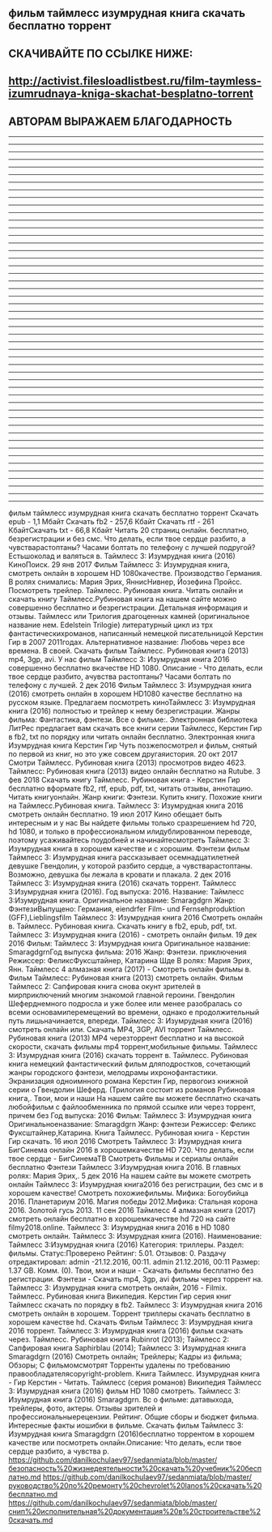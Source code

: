фильм таймлесс изумрудная книга скачать бесплатно торрент
--------------------------------------------------
СКАЧИВАЙТЕ ПО ССЫЛКЕ НИЖЕ:
--------------------------------------------------
http://activist.filesloadlistbest.ru/film-taymless-izumrudnaya-kniga-skachat-besplatno-torrent
--------------------------------------------------
АВТОРАМ ВЫРАЖАЕМ БЛАГОДАРНОСТЬ
--------------------------------------------------
--------------------------------------------------
--------------------------------------------------
--------------------------------------------------
--------------------------------------------------
--------------------------------------------------
--------------------------------------------------
--------------------------------------------------
--------------------------------------------------
--------------------------------------------------
--------------------------------------------------
--------------------------------------------------
--------------------------------------------------
--------------------------------------------------
--------------------------------------------------
--------------------------------------------------
--------------------------------------------------
--------------------------------------------------
--------------------------------------------------
--------------------------------------------------
--------------------------------------------------
--------------------------------------------------
--------------------------------------------------
--------------------------------------------------
--------------------------------------------------
--------------------------------------------------
--------------------------------------------------
--------------------------------------------------
--------------------------------------------------
--------------------------------------------------
--------------------------------------------------
--------------------------------------------------
--------------------------------------------------
--------------------------------------------------
--------------------------------------------------
--------------------------------------------------
--------------------------------------------------
--------------------------------------------------
--------------------------------------------------
--------------------------------------------------
--------------------------------------------------
--------------------------------------------------
--------------------------------------------------
--------------------------------------------------
--------------------------------------------------
--------------------------------------------------
--------------------------------------------------
--------------------------------------------------
--------------------------------------------------
--------------------------------------------------
фильм таймлесс изумрудная книга скачать бесплатно торрент Cкачать epub - 1,1 Мбайт Cкачать fb2 - 257,6 Кбайт Cкачать rtf - 261 КбайтCкачать txt - 66,8 Кбайт Читать 20 страниц онлайн. бесплатно, безрегистрации и без смс. Что делать, если твое сердце разбито, а чувстварастоптаны? Часами болтать по телефону с лучшей подругой? Естьшоколад и валяться в. Таймлесс 3: Изумрудная книга (2016)  КиноПоиск. 29 янв 2017  Фильм Таймлесс 3: Изумрудная книга, смотреть онлайн в хорошем HD 1080качестве. Производство Германия. В ролях снимались: Мария Эрих, ЯннисНивнер, Йозефина Пройсс. Посмотреть трейлер. Таймлесс. Рубиновая книга. Читать онлайн и скачать книгу Таймлесс.Рубиновая книга на нашем сайте можно совершенно бесплатно и безрегистрации. Детальная информация и отзывы. Таймлесс или Трилогия драгоценных камней (оригинальное название нем. Edelstein Trilogie)  литературный цикл из трх фантастическихроманов, написанный немецкой писательницой Керстин Гир в 2007  2011годах. Альтернативное название: Любовь через все времена. В своей. Скачать фильм Таймлесс. Рубиновая книга (2013) mp4, 3gp, avi. У нас фильм Таймлесс 3: Изумрудная книга 2016 совершенно бесплатно вкачестве HD 1080. Описание - Что делать, если твое сердце разбито, ачувства растоптаны? Часами болтать по телефону с лучшей. 2 дек 2016  Фильм Таймлесс 3: Изумрудная книга (2016) смотреть онлайн в хорошем HD1080 качестве бесплатно на русском языке. Предлагаем посмотреть киноТаймлесс 3: Изумрудная книга (2016) полностью и трейлер к нему безрегистрации. Жанры фильма: Фантастика, фэнтези. Все о фильме:. Электронная библиотека ЛитРес предлагает вам скачать все книги серии Таймлесс, Керстин Гир в fb2, txt по порядку или читать онлайн бесплатно. Электронная книга Изумрудная книга  Керстин Гир  Чуть позжепосмотрел и фильм, снятый по первой из книг, но это уже совсем другаяистория. 20 окт 2017  Смотри Таймлесс. Рубиновая книга (2013) просмотров видео 4623. Таймлесс: Рубиновая книга (2013) видео онлайн бесплатно на Rutube. 3 фев 2018  Скачать книгу Таймлесс. Рубиновая книга - Керстин Гир бесплатно вформате fb2, rtf, epub, pdf, txt, читать отзывы, аннотацию. Читать книгуонлайн. Жанр книги: Фэнтези. Купить книгу. Похожие книги на Таймлесс.Рубиновая книга. Таймлесс 3: Изумрудная книга 2016 смотреть онлайн бесплатно. 19 июл 2017  Кино обещает быть интересным и у нас Вы найдете фильмы только сразрешением hd 720, hd 1080, и только в профессиональном илидублированном переводе, поэтому усаживайтесь поудобней и начинайтесмотреть Таймлесс 3: Изумрудная книга в хорошем качестве и с хорошим. Фэнтези фильм Таймлесс 3: Изумрудная книга рассказывает осемнадцатилетней девушке Гвендолин, у которой разбито сердце, а чувстварастоптаны. Возможно, девушка бы лежала в кровати и плакала. 2 дек 2016  Таймлесс 3: Изумрудная книга (2016) скачать торрент. Таймлесс 3:Изумрудная книга (2016). Год выпуска: 2016. Название: Таймлесс 3:Изумрудная книга. Оригинальное название: Smaragdgrn Жанр: ФэнтезиВыпущено: Германия, eiendrfer Film- und Fernsehproduktion (GFF),Lieblingsfilm
Таймлесс 3: Изумрудная книга 2016 Смотреть онлайн в. Таймлесс. Рубиновая книга. Скачать книгу в fb2, epub, pdf, txt. Таймлесс 3: Изумрудная книга (2016) - смотреть онлайн фильм. 19 дек 2016  Фильм: Таймлесс 3: Изумрудная книга Оригинальное название: SmaragdgrnГод выпуска фильма: 2016 Жанр: Фэнтези. приключения Режиссер: ФеликсФуксштайнер, Катарина Шде В ролях: Мария Эрих, Янн. Таймлесс 4 алмазная книга (2017) - Смотреть онлайн фильмы в. Фильм Таймлесс: Рубиновая книга (2013)  смотреть онлайн. Фильм Таймлесс 2: Сапфировая книга снова окунт зрителей в мирприключений многим знакомой главной героини. Гвендолин Шеферднемного подросла и уже более или менее разобралась со всеми основамиперемещений во времени, однако е продолжительный путь лишьначинается, впереди. Таймлесс 3: Изумрудная книга (2016) смотреть онлайн или. Скачать MP4, 3GP, AVI торрент Таймлесс. Рубиновая книга (2013) MP4 черезторрент бесплатно и на высокой скорости, скачать фильмы mp4 торрент,мобильные фильмы. Таймлесс 3: Изумрудная книга (2016) скачать торрент в. Таймлесс. Рубиновая книга  немецкий фантастический фильм дляподростков, сочетающий жанры городского фэнтези, мелодрамы ихронофантастики. Экранизация одноимнного романа Керстин Гир, первогоиз книжной серии о Гвендолин Шеферд. (Трилогия состоит из романов Рубиновая книга,. Твои, мои и наши На нашем сайте вы можете бесплатно скачать любойфильм с файлообменника по прямой ссылке или через торрент, причем без Год выпуска: 2016 Фильм: Таймлесс 3: Изумрудная книга Оригинальноеназвание: Smaragdgrn Жанр: фэнтези Режиссер: Феликс Фуксштайнер,Катарина. Книга Таймлесс. Рубиновая книга - Керстин Гир скачать. 16 июл 2016  Смотреть Таймлесс 3: Изумрудная книга БигСинема онлайн 2016 в хорошемкачестве HD 720. Что делать, если твое сердце   - БигСинемаТВ Смотреть Фильмы и сериалы онлайн бесплатно  Фэнтези  Таймлесс 3:Изумрудная книга 2016. В главных ролях: Мария Эрих,. 5 дек 2016  На нашем сайте вы можете смотреть онлайн Таймлесс 3: Изумрудная книга2016 без регистрации, без смс и в хорошем качестве!  Смотреть похожиефильмы. Мифика: Богоубийца 2016. Планетариум 2016. Магия победы 2012.Мифика: Стальная корона 2016. Золотой гусь 2013.
11 сен 2016  Таймлесс 4 алмазная книга (2017) смотреть онлайн бесплатно в хорошемкачестве hd 720 на сайте filmy2018.online. Таймлесс 3: Изумрудная книга 2016 в HD 1080 смотреть онлайн. Таймлесс 3: Изумрудная книга (2016). Наименование: Таймлесс 3:Изумрудная книга (2016) Категория: триллеры. Раздел: фильмы. Статус:Проверено Рейтинг: 5.01. Отзывов: 0. Раздачу отредактировал: admin -21.12.2016, 00:11. admin 21.12.2016, 00:11 Размер: 1.37 GB. Комм. (0). Твои, мои и наши - Скачать фильмы бесплатно без регистрации. Фэнтези - Скачать mp4, 3gp, avi фильмы через торрент на. Таймлесс 3: Изумрудная книга смотреть онлайн, 2016 - Filmix. Таймлесс. Рубиновая книга  Википедия. Керстин Гир  серия книг Таймлесс  скачать по порядку в fb2. Таймлесс 3: Изумрудная книга 2016 смотреть онлайн в хорошем. Торрент триллеры скачать бесплатно в хорошем качестве hd. Скачать Фильм Таймлесс 3: Изумрудная книга 2016 торрент. Таймлесс 3: Изумрудная книга (2016) фильм скачать через. Таймлесс. Рубиновая книга  Rubinrot (2013); Таймлесс 2: Сапфировая книга Saphirblau (2014); Таймлесс 3: Изумрудная книга  Smaragdgrn (2016) Смотреть онлайн; Трейлеры; Кадры из фильма; Обзоры; С фильмомсмотрят  Торренты удалены по требованию правообладателяcopyright-problem. Книга Таймлесс. Изумрудная книга - Гир Керстин - Читать. Таймлесс (серия романов)  Википедия
Таймлесс 3: Изумрудная книга (2016) фильм HD 1080 смотреть. Таймлесс 3: Изумрудная книга (2016)  Smaragdgrn. Вс о фильме: датавыхода, трейлеры, фото, актеры. Отзывы зрителей и профессиональныерецензии. Рейтинг. Общие сборы и бюджет фильма. Интересные факты иошибки в фильме. Скачать фильм Таймлесс 3: Изумрудная книга  Smaragdgrn (2016)бесплатно торрентом в хорошем качестве или посмотреть онлайн.Описание: Что делать, если твое сердце разбито, а чувства р.
https://github.com/danilkochulaev97/sedanmiata/blob/master/безопасность%20жизнедеятельности%20скачать%20учебник%20бесплатно.md
https://github.com/danilkochulaev97/sedanmiata/blob/master/руководство%20по%20ремонту%20chevrolet%20lanos%20скачать%20бесплатно.md
https://github.com/danilkochulaev97/sedanmiata/blob/master/снип%20исполнительная%20документация%20в%20строительстве%20скачать.md